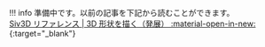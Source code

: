 


!!! info
    準備中です。以前の記事を下記から読むことができます。  
    [Siv3D リファレンス | 3D 形状を描く（発展） :material-open-in-new:](https://zenn.dev/reputeless/books/siv3d-documentation/viewer/tutorial-3d-2){:target="_blank"}

